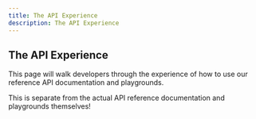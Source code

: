 ```yaml
---
title: The API Experience
description: The API Experience
---
```


## The API Experience

This page will walk developers through the experience of how to use our reference API documentation and playgrounds.

This is separate from the actual API reference documentation and playgrounds themselves!
